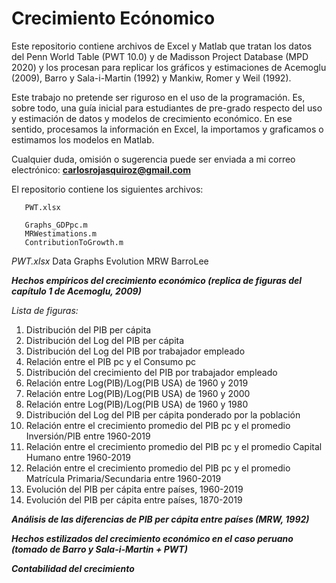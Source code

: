 # Crecimiento Ecónomico
Este repositorio contiene archivos de Excel y Matlab que tratan los datos del Penn World Table (PWT 10.0) y de Madisson Project Database (MPD 2020) y los procesan para replicar los gráficos y estimaciones de Acemoglu (2009), Barro y Sala-i-Martin (1992) y Mankiw, Romer y Weil (1992).

Este trabajo no pretende ser riguroso en el uso de la programación. Es, sobre todo, una guía inicial para estudiantes de pre-grado respecto del uso y estimación de datos y modelos de crecimiento económico. En ese sentido, procesamos la información en Excel, la importamos y graficamos o estimamos los modelos en Matlab. 

Cualquier duda, omisión o sugerencia puede ser enviada a mi correo electrónico:
**carlosrojasquiroz@gmail.com**

El repositorio contiene los siguientes archivos:

       PWT.xlsx
       
       Graphs_GDPpc.m
       MRWestimations.m
       ContributionToGrowth.m

*PWT.xlsx*
Data
Graphs
Evolution
MRW
BarroLee

***Hechos empíricos del crecimiento económico (replica de figuras del capítulo 1 de Acemoglu, 2009)***

*Lista de figuras:*
1. Distribución del PIB per cápita
2. Distribución del Log del PIB per cápita
3. Distribución del Log del PIB por trabajador empleado
4. Relación entre el PIB pc y el Consumo pc
5. Distribución del crecimiento del PIB por trabajador empleado
6. Relación entre Log(PIB)/Log(PIB USA) de 1960 y 2019
7. Relación entre Log(PIB)/Log(PIB USA) de 1960 y 2000
8. Relación entre Log(PIB)/Log(PIB USA) de 1960 y 1980
9. Distribución del Log del PIB per cápita ponderado por la población
10. Relación entre el crecimiento promedio del PIB pc y el promedio Inversión/PIB entre 1960-2019 
11. Relación entre el crecimiento promedio del PIB pc y el promedio Capital Humano entre 1960-2019 
12. Relación entre el crecimiento promedio del PIB pc y el promedio Matrícula Primaria/Secundaria entre 1960-2019 
13. Evolución del PIB per cápita entre países, 1960-2019
14. Evolución del PIB per cápita entre países, 1870-2019

***Análisis de las diferencias de PIB per cápita entre países (MRW, 1992)***


***Hechos estilizados del crecimiento económico en el caso peruano (tomado de Barro y Sala-i-Martin + PWT)***


***Contabilidad del crecimiento***



